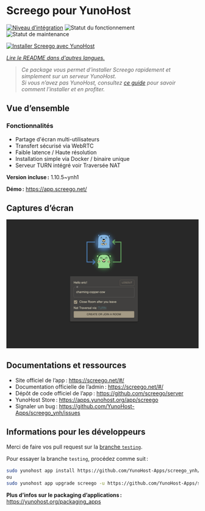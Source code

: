 <!--
Nota bene : ce README est automatiquement généré par <https://github.com/YunoHost/apps/tree/master/tools/readme_generator>
Il NE doit PAS être modifié à la main.
-->

# Screego pour YunoHost

[![Niveau d’intégration](https://dash.yunohost.org/integration/screego.svg)](https://ci-apps.yunohost.org/ci/apps/screego/) ![Statut du fonctionnement](https://ci-apps.yunohost.org/ci/badges/screego.status.svg) ![Statut de maintenance](https://ci-apps.yunohost.org/ci/badges/screego.maintain.svg)

[![Installer Screego avec YunoHost](https://install-app.yunohost.org/install-with-yunohost.svg)](https://install-app.yunohost.org/?app=screego)

*[Lire le README dans d'autres langues.](./ALL_README.md)*

> *Ce package vous permet d’installer Screego rapidement et simplement sur un serveur YunoHost.*  
> *Si vous n’avez pas YunoHost, consultez [ce guide](https://yunohost.org/install) pour savoir comment l’installer et en profiter.*

## Vue d’ensemble

### Fonctionnalités

- Partage d'écran multi-utilisateurs
- Transfert sécurisé via WebRTC
- Faible latence / Haute résolution
- Installation simple via Docker / binaire unique
- Serveur TURN intégré voir Traversée NAT

**Version incluse :** 1.10.5~ynh1

**Démo :** <https://app.screego.net/>

## Captures d’écran

![Capture d’écran de Screego](./doc/screenshots/screenshot.png)

## Documentations et ressources

- Site officiel de l’app : <https://screego.net/#/>
- Documentation officielle de l’admin : <https://screego.net/#/>
- Dépôt de code officiel de l’app : <https://github.com/screego/server>
- YunoHost Store : <https://apps.yunohost.org/app/screego>
- Signaler un bug : <https://github.com/YunoHost-Apps/screego_ynh/issues>

## Informations pour les développeurs

Merci de faire vos pull request sur la [branche `testing`](https://github.com/YunoHost-Apps/screego_ynh/tree/testing).

Pour essayer la branche `testing`, procédez comme suit :

```bash
sudo yunohost app install https://github.com/YunoHost-Apps/screego_ynh/tree/testing --debug
ou
sudo yunohost app upgrade screego -u https://github.com/YunoHost-Apps/screego_ynh/tree/testing --debug
```

**Plus d’infos sur le packaging d’applications :** <https://yunohost.org/packaging_apps>

